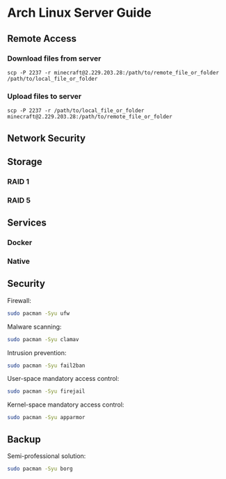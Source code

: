 # Arch Linux Server Guide

<!-- TODO: add SSH setup -->
<!-- TODO: add ufw setup -->
<!-- TODO: add git setup -->
<!-- TODO: add tmux setup -->
<!-- TODO: add neovim super-lite custom setup -->
<!-- TODO: RAID setup with mdadm -->
<!-- TODO: add docker setup, lazydocker as dashboard -->
<!-- TODO: add minecraft server setup -->

## Remote Access

### Download files from server

`scp -P 2237 -r minecraft@2.229.203.28:/path/to/remote_file_or_folder /path/to/local_file_or_folder`

### Upload files to server

`scp -P 2237 -r /path/to/local_file_or_folder minecraft@2.229.203.28:/path/to/remote_file_or_folder`

## Network Security

## Storage

### RAID 1

### RAID 5

## Services

### Docker

### Native

## Security
Firewall:
```sh
sudo pacman -Syu ufw
```

Malware scanning:
```sh
sudo pacman -Syu clamav
```

Intrusion prevention:
```sh
sudo pacman -Syu fail2ban
```

User-space mandatory access control:
```sh
sudo pacman -Syu firejail
```

Kernel-space mandatory access control:
```sh
sudo pacman -Syu apparmor
```

## Backup
Semi-professional solution:
```sh
sudo pacman -Syu borg
```
